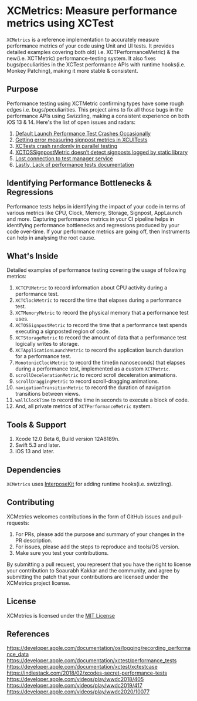 XCMetrics: Measure performance metrics using XCTest
======================================

```XCMetrics``` is a reference implementation to accurately measure performance metrics of your code using Unit and UI tests. It provides detailed examples covering both old( i.e. XCTPerformanceMetric) & the new(i.e. XCTMetric) performance-testing system. It also fixes bugs/peculiarities in the XCTest performance APIs with runtime hooks(i.e. Monkey Patching), making it more stable & consistent.

## Purpose
Performance testing using XCTMetric confirming types have some rough edges i.e. bugs/peculiarities. This project aims to fix all those bugs in the performance APIs using Swizzling, making a consistent experience on both iOS 13 & 14. Here's the list of open issues and radars:
1. [Default Launch Performance Test Crashes Occasionally](http://openradar.appspot.com/radar?id=4976981179367424) 
2. [Getting error measuring signpost metrics in XCUITests](https://developer.apple.com/forums/thread/130576)
3. [XCTests crash randomly in parallel testing](https://developer.apple.com/forums/thread/125536)
4. [XCTOSSignpostMetric doesn’t detect signposts logged by static library](https://developer.apple.com/forums/thread/127458)
5. [Lost connection to test manager service](https://openradar.appspot.com/24224991)
6. [Lastly, Lack of performance tests documentation](https://developer.apple.com/forums/thread/132060)

##  Identifying Performance Bottlenecks & Regressions
Performance tests helps in identifying the impact of your code in terms of various metrics like CPU, Clock, Memory, Storage, Signpost, AppLaunch and more. Capturing performance metrics in your CI pipeline helps in identifying performance bottlenecks and regressions produced by your code over-time. If your performance metrics are going off, then Instruments can help in analysing the root cause.

## What's Inside
Detailed examples of performance testing covering the usage of following metrics:<br/>
1.  ```XCTCPUMetric``` to record information about CPU activity during a performance test.
2.  ```XCTClockMetric``` to record the time that elapses during a performance test.
3.  ```XCTMemoryMetric``` to record the physical memory that a performance test uses.
4.  ```XCTOSSignpostMetric``` to record the time that a performance test spends executing a signposted region of code.
5.  ```XCTStorageMetric``` to record the amount of data that a performance test logically writes to storage.
6.  ```XCTApplicationLaunchMetric``` to record the application launch duration for a performance test.
7.  ```MonotonicClockMetric``` to record the time(in nanoseconds) that elapses during a performance test, implemented as a custom ```XCTMetric```.
8.  ```scrollDecelerationMetric``` to record scroll deceleration animations.
9.  ```scrollDraggingMetric``` to record scroll-dragging animations.
10.  ```navigationTransitionMetric``` to record the duration of navigation transitions between views.
11.  ```wallClockTime``` to record the time in seconds to execute a block of code.
12.  And, all private metrics of ```XCTPerformanceMetric``` system.

## Tools & Support
1.  Xcode 12.0 Beta 6, Build version 12A8189n.
2.  Swift 5.3 and later.
3.  iOS 13 and later.

## Dependencies
```XCMetrics``` uses [InterposeKit](https://github.com/steipete/InterposeKit) for adding runtime hooks(i.e. swizzling).

## Contributing
XCMetrics welcomes contributions in the form of GitHub issues and pull-requests: <br/>
1.  For PRs, please add the purpose and summary of your changes in the PR description.<br/>
2.  For issues, please add the steps to reproduce and tools/OS version.<br/>
3.  Make sure you test your contributions.<br/>

By submitting a pull request, you represent that you have the right to license your contribution to Soaurabh Kakkar and the community, and agree by submitting the patch that your contributions are licensed under the XCMetrics project license.

## License
XCMetrics is licensed under the [MIT License](LICENSE.md)

## References
https://developer.apple.com/documentation/os/logging/recording_performance_data<br/>
https://developer.apple.com/documentation/xctest/performance_tests<br/>
https://developer.apple.com/documentation/xctest/xctestcase<br/>
https://indiestack.com/2018/02/xcodes-secret-performance-tests<br/>
https://developer.apple.com/videos/play/wwdc2018/405<br/>
https://developer.apple.com/videos/play/wwdc2019/417<br/>
https://developer.apple.com/videos/play/wwdc2020/10077
